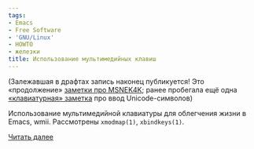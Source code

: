 ```yaml
---
tags:
- Emacs
- Free Software
- 'GNU/Linux'
- HOWTO
- железки
title: Использование мультимедийных клавиш
---
```


(Залежавшая в драфтах запись наконец публикуется! Это «продолжение»
[заметки про MSNEK4K][]; ранее пробегала ещё одна [«клавиатурная»
заметка][] про ввод Unicode-символов)

Использование мультимедийной клавиатуры для облегчения жизни в Emacs,
wmii. Рассмотрены `xmodmap(1)`, `xbindkeys(1)`.

[Читать далее][]

  [заметки про MSNEK4K]: /web/20090212200307/http://sphinx.net.ru:80/blog/entry/msnek-linux/
  [«клавиатурная» заметка]: /web/20090212200307/http://sphinx.net.ru:80/blog/entry/unicode-input/
  [Читать далее]: /web/20090212200307/http://sphinx.net.ru:80/blog/entry/using-extra-keys/